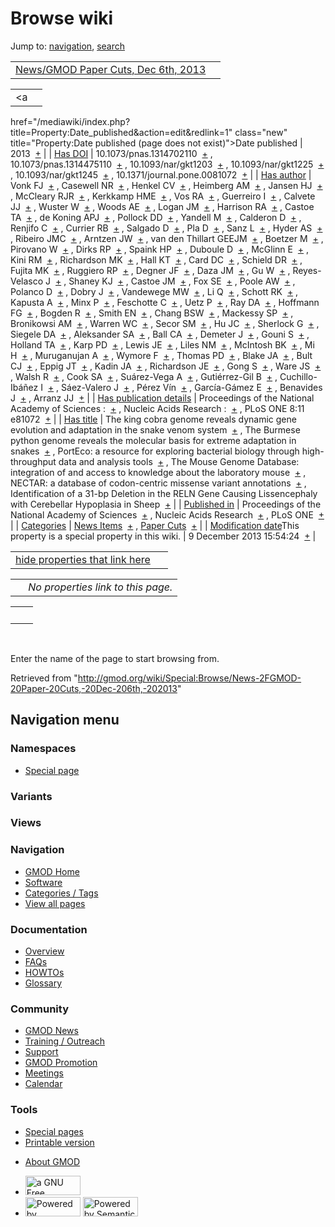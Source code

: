 <div id="mw-page-base" class="noprint">

</div>

<div id="mw-head-base" class="noprint">

</div>

<div id="content" class="mw-body" role="main">

<span id="top"></span>

<div id="mw-js-message" style="display:none;">

</div>



# <span dir="auto">Browse wiki</span>

<div id="bodyContent">

<div id="contentSub">

</div>

<div id="jump-to-nav" class="mw-jump">

Jump to: [navigation](#mw-navigation), [search](#p-search)

</div>

<div id="mw-content-text">

|  |  |
|----|----|
| [News/GMOD Paper Cuts, Dec 6th, 2013](/wiki/News/GMOD_Paper_Cuts,_Dec_6th,_2013 "News/GMOD Paper Cuts, Dec 6th, 2013") |  |

|  |  |
|----|----|
| <a
href="/mediawiki/index.php?title=Property:Date_published&amp;action=edit&amp;redlink=1"
class="new"
title="Property:Date published (page does not exist)">Date published</a> | <span class="smwb-value">2013  <span class="smwsearch">[+](/wiki/Special:SearchByProperty/Date-20published/2013 "Special:SearchByProperty/Date-20published/2013")</span></span> |
| <a
href="/mediawiki/index.php?title=Property:Has_DOI&amp;action=edit&amp;redlink=1"
class="new" title="Property:Has DOI (page does not exist)">Has DOI</a> | <span class="smwb-value">10.1073/pnas.1314702110  <span class="smwsearch">[+](/wiki/Special:SearchByProperty/Has-20DOI/10.1073-2Fpnas.1314702110 "Special:SearchByProperty/Has-20DOI/10.1073-2Fpnas.1314702110")</span></span> , <span class="smwb-value">10.1073/pnas.1314475110  <span class="smwsearch">[+](/wiki/Special:SearchByProperty/Has-20DOI/10.1073-2Fpnas.1314475110 "Special:SearchByProperty/Has-20DOI/10.1073-2Fpnas.1314475110")</span></span> , <span class="smwb-value">10.1093/nar/gkt1203  <span class="smwsearch">[+](/wiki/Special:SearchByProperty/Has-20DOI/10.1093-2Fnar-2Fgkt1203 "Special:SearchByProperty/Has-20DOI/10.1093-2Fnar-2Fgkt1203")</span></span> , <span class="smwb-value">10.1093/nar/gkt1225  <span class="smwsearch">[+](/wiki/Special:SearchByProperty/Has-20DOI/10.1093-2Fnar-2Fgkt1225 "Special:SearchByProperty/Has-20DOI/10.1093-2Fnar-2Fgkt1225")</span></span> , <span class="smwb-value">10.1093/nar/gkt1245  <span class="smwsearch">[+](/wiki/Special:SearchByProperty/Has-20DOI/10.1093-2Fnar-2Fgkt1245 "Special:SearchByProperty/Has-20DOI/10.1093-2Fnar-2Fgkt1245")</span></span> , <span class="smwb-value">10.1371/journal.pone.0081072  <span class="smwsearch">[+](/wiki/Special:SearchByProperty/Has-20DOI/10.1371-2Fjournal.pone.0081072 "Special:SearchByProperty/Has-20DOI/10.1371-2Fjournal.pone.0081072")</span></span> |
| <a
href="/mediawiki/index.php?title=Property:Has_author&amp;action=edit&amp;redlink=1"
class="new"
title="Property:Has author (page does not exist)">Has author</a> | <span class="smwb-value">Vonk FJ  <span class="smwsearch">[+](/wiki/Special:SearchByProperty/Has-20author/Vonk-20FJ "Special:SearchByProperty/Has-20author/Vonk-20FJ")</span></span> , <span class="smwb-value">Casewell NR  <span class="smwsearch">[+](/wiki/Special:SearchByProperty/Has-20author/Casewell-20NR "Special:SearchByProperty/Has-20author/Casewell-20NR")</span></span> , <span class="smwb-value">Henkel CV  <span class="smwsearch">[+](/wiki/Special:SearchByProperty/Has-20author/Henkel-20CV "Special:SearchByProperty/Has-20author/Henkel-20CV")</span></span> , <span class="smwb-value">Heimberg AM  <span class="smwsearch">[+](/wiki/Special:SearchByProperty/Has-20author/Heimberg-20AM "Special:SearchByProperty/Has-20author/Heimberg-20AM")</span></span> , <span class="smwb-value">Jansen HJ  <span class="smwsearch">[+](/wiki/Special:SearchByProperty/Has-20author/Jansen-20HJ "Special:SearchByProperty/Has-20author/Jansen-20HJ")</span></span> , <span class="smwb-value">McCleary RJR  <span class="smwsearch">[+](/wiki/Special:SearchByProperty/Has-20author/McCleary-20RJR "Special:SearchByProperty/Has-20author/McCleary-20RJR")</span></span> , <span class="smwb-value">Kerkkamp HME  <span class="smwsearch">[+](/wiki/Special:SearchByProperty/Has-20author/Kerkkamp-20HME "Special:SearchByProperty/Has-20author/Kerkkamp-20HME")</span></span> , <span class="smwb-value">Vos RA  <span class="smwsearch">[+](/wiki/Special:SearchByProperty/Has-20author/Vos-20RA "Special:SearchByProperty/Has-20author/Vos-20RA")</span></span> , <span class="smwb-value">Guerreiro I  <span class="smwsearch">[+](/wiki/Special:SearchByProperty/Has-20author/Guerreiro-20I "Special:SearchByProperty/Has-20author/Guerreiro-20I")</span></span> , <span class="smwb-value">Calvete JJ  <span class="smwsearch">[+](/wiki/Special:SearchByProperty/Has-20author/Calvete-20JJ "Special:SearchByProperty/Has-20author/Calvete-20JJ")</span></span> , <span class="smwb-value">Wuster W  <span class="smwsearch">[+](/wiki/Special:SearchByProperty/Has-20author/Wuster-20W "Special:SearchByProperty/Has-20author/Wuster-20W")</span></span> , <span class="smwb-value">Woods AE  <span class="smwsearch">[+](/wiki/Special:SearchByProperty/Has-20author/Woods-20AE "Special:SearchByProperty/Has-20author/Woods-20AE")</span></span> , <span class="smwb-value">Logan JM  <span class="smwsearch">[+](/wiki/Special:SearchByProperty/Has-20author/Logan-20JM "Special:SearchByProperty/Has-20author/Logan-20JM")</span></span> , <span class="smwb-value">Harrison RA  <span class="smwsearch">[+](/wiki/Special:SearchByProperty/Has-20author/Harrison-20RA "Special:SearchByProperty/Has-20author/Harrison-20RA")</span></span> , <span class="smwb-value">Castoe TA  <span class="smwsearch">[+](/wiki/Special:SearchByProperty/Has-20author/Castoe-20TA "Special:SearchByProperty/Has-20author/Castoe-20TA")</span></span> , <span class="smwb-value">de Koning APJ  <span class="smwsearch">[+](/wiki/Special:SearchByProperty/Has-20author/de-20Koning-20APJ "Special:SearchByProperty/Has-20author/de-20Koning-20APJ")</span></span> , <span class="smwb-value">Pollock DD  <span class="smwsearch">[+](/wiki/Special:SearchByProperty/Has-20author/Pollock-20DD "Special:SearchByProperty/Has-20author/Pollock-20DD")</span></span> , <span class="smwb-value">Yandell M  <span class="smwsearch">[+](/wiki/Special:SearchByProperty/Has-20author/Yandell-20M "Special:SearchByProperty/Has-20author/Yandell-20M")</span></span> , <span class="smwb-value">Calderon D  <span class="smwsearch">[+](/wiki/Special:SearchByProperty/Has-20author/Calderon-20D "Special:SearchByProperty/Has-20author/Calderon-20D")</span></span> , <span class="smwb-value">Renjifo C  <span class="smwsearch">[+](/wiki/Special:SearchByProperty/Has-20author/Renjifo-20C "Special:SearchByProperty/Has-20author/Renjifo-20C")</span></span> , <span class="smwb-value">Currier RB  <span class="smwsearch">[+](/wiki/Special:SearchByProperty/Has-20author/Currier-20RB "Special:SearchByProperty/Has-20author/Currier-20RB")</span></span> , <span class="smwb-value">Salgado D  <span class="smwsearch">[+](/wiki/Special:SearchByProperty/Has-20author/Salgado-20D "Special:SearchByProperty/Has-20author/Salgado-20D")</span></span> , <span class="smwb-value">Pla D  <span class="smwsearch">[+](/wiki/Special:SearchByProperty/Has-20author/Pla-20D "Special:SearchByProperty/Has-20author/Pla-20D")</span></span> , <span class="smwb-value">Sanz L  <span class="smwsearch">[+](/wiki/Special:SearchByProperty/Has-20author/Sanz-20L "Special:SearchByProperty/Has-20author/Sanz-20L")</span></span> , <span class="smwb-value">Hyder AS  <span class="smwsearch">[+](/wiki/Special:SearchByProperty/Has-20author/Hyder-20AS "Special:SearchByProperty/Has-20author/Hyder-20AS")</span></span> , <span class="smwb-value">Ribeiro JMC  <span class="smwsearch">[+](/wiki/Special:SearchByProperty/Has-20author/Ribeiro-20JMC "Special:SearchByProperty/Has-20author/Ribeiro-20JMC")</span></span> , <span class="smwb-value">Arntzen JW  <span class="smwsearch">[+](/wiki/Special:SearchByProperty/Has-20author/Arntzen-20JW "Special:SearchByProperty/Has-20author/Arntzen-20JW")</span></span> , <span class="smwb-value">van den Thillart GEEJM  <span class="smwsearch">[+](/wiki/Special:SearchByProperty/Has-20author/van-20den-20Thillart-20GEEJM "Special:SearchByProperty/Has-20author/van-20den-20Thillart-20GEEJM")</span></span> , <span class="smwb-value">Boetzer M  <span class="smwsearch">[+](/wiki/Special:SearchByProperty/Has-20author/Boetzer-20M "Special:SearchByProperty/Has-20author/Boetzer-20M")</span></span> , <span class="smwb-value">Pirovano W  <span class="smwsearch">[+](/wiki/Special:SearchByProperty/Has-20author/Pirovano-20W "Special:SearchByProperty/Has-20author/Pirovano-20W")</span></span> , <span class="smwb-value">Dirks RP  <span class="smwsearch">[+](/wiki/Special:SearchByProperty/Has-20author/Dirks-20RP "Special:SearchByProperty/Has-20author/Dirks-20RP")</span></span> , <span class="smwb-value">Spaink HP  <span class="smwsearch">[+](/wiki/Special:SearchByProperty/Has-20author/Spaink-20HP "Special:SearchByProperty/Has-20author/Spaink-20HP")</span></span> , <span class="smwb-value">Duboule D  <span class="smwsearch">[+](/wiki/Special:SearchByProperty/Has-20author/Duboule-20D "Special:SearchByProperty/Has-20author/Duboule-20D")</span></span> , <span class="smwb-value">McGlinn E  <span class="smwsearch">[+](/wiki/Special:SearchByProperty/Has-20author/McGlinn-20E "Special:SearchByProperty/Has-20author/McGlinn-20E")</span></span> , <span class="smwb-value">Kini RM  <span class="smwsearch">[+](/wiki/Special:SearchByProperty/Has-20author/Kini-20RM "Special:SearchByProperty/Has-20author/Kini-20RM")</span></span> , <span class="smwb-value">Richardson MK  <span class="smwsearch">[+](/wiki/Special:SearchByProperty/Has-20author/Richardson-20MK "Special:SearchByProperty/Has-20author/Richardson-20MK")</span></span> , <span class="smwb-value">Hall KT  <span class="smwsearch">[+](/wiki/Special:SearchByProperty/Has-20author/Hall-20KT "Special:SearchByProperty/Has-20author/Hall-20KT")</span></span> , <span class="smwb-value">Card DC  <span class="smwsearch">[+](/wiki/Special:SearchByProperty/Has-20author/Card-20DC "Special:SearchByProperty/Has-20author/Card-20DC")</span></span> , <span class="smwb-value">Schield DR  <span class="smwsearch">[+](/wiki/Special:SearchByProperty/Has-20author/Schield-20DR "Special:SearchByProperty/Has-20author/Schield-20DR")</span></span> , <span class="smwb-value">Fujita MK  <span class="smwsearch">[+](/wiki/Special:SearchByProperty/Has-20author/Fujita-20MK "Special:SearchByProperty/Has-20author/Fujita-20MK")</span></span> , <span class="smwb-value">Ruggiero RP  <span class="smwsearch">[+](/wiki/Special:SearchByProperty/Has-20author/Ruggiero-20RP "Special:SearchByProperty/Has-20author/Ruggiero-20RP")</span></span> , <span class="smwb-value">Degner JF  <span class="smwsearch">[+](/wiki/Special:SearchByProperty/Has-20author/Degner-20JF "Special:SearchByProperty/Has-20author/Degner-20JF")</span></span> , <span class="smwb-value">Daza JM  <span class="smwsearch">[+](/wiki/Special:SearchByProperty/Has-20author/Daza-20JM "Special:SearchByProperty/Has-20author/Daza-20JM")</span></span> , <span class="smwb-value">Gu W  <span class="smwsearch">[+](/wiki/Special:SearchByProperty/Has-20author/Gu-20W "Special:SearchByProperty/Has-20author/Gu-20W")</span></span> , <span class="smwb-value">Reyes-Velasco J  <span class="smwsearch">[+](/wiki/Special:SearchByProperty/Has-20author/Reyes-2DVelasco-20J "Special:SearchByProperty/Has-20author/Reyes-2DVelasco-20J")</span></span> , <span class="smwb-value">Shaney KJ  <span class="smwsearch">[+](/wiki/Special:SearchByProperty/Has-20author/Shaney-20KJ "Special:SearchByProperty/Has-20author/Shaney-20KJ")</span></span> , <span class="smwb-value">Castoe JM  <span class="smwsearch">[+](/wiki/Special:SearchByProperty/Has-20author/Castoe-20JM "Special:SearchByProperty/Has-20author/Castoe-20JM")</span></span> , <span class="smwb-value">Fox SE  <span class="smwsearch">[+](/wiki/Special:SearchByProperty/Has-20author/Fox-20SE "Special:SearchByProperty/Has-20author/Fox-20SE")</span></span> , <span class="smwb-value">Poole AW  <span class="smwsearch">[+](/wiki/Special:SearchByProperty/Has-20author/Poole-20AW "Special:SearchByProperty/Has-20author/Poole-20AW")</span></span> , <span class="smwb-value">Polanco D  <span class="smwsearch">[+](/wiki/Special:SearchByProperty/Has-20author/Polanco-20D "Special:SearchByProperty/Has-20author/Polanco-20D")</span></span> , <span class="smwb-value">Dobry J  <span class="smwsearch">[+](/wiki/Special:SearchByProperty/Has-20author/Dobry-20J "Special:SearchByProperty/Has-20author/Dobry-20J")</span></span> , <span class="smwb-value">Vandewege MW  <span class="smwsearch">[+](/wiki/Special:SearchByProperty/Has-20author/Vandewege-20MW "Special:SearchByProperty/Has-20author/Vandewege-20MW")</span></span> , <span class="smwb-value">Li Q  <span class="smwsearch">[+](/wiki/Special:SearchByProperty/Has-20author/Li-20Q "Special:SearchByProperty/Has-20author/Li-20Q")</span></span> , <span class="smwb-value">Schott RK  <span class="smwsearch">[+](/wiki/Special:SearchByProperty/Has-20author/Schott-20RK "Special:SearchByProperty/Has-20author/Schott-20RK")</span></span> , <span class="smwb-value">Kapusta A  <span class="smwsearch">[+](/wiki/Special:SearchByProperty/Has-20author/Kapusta-20A "Special:SearchByProperty/Has-20author/Kapusta-20A")</span></span> , <span class="smwb-value">Minx P  <span class="smwsearch">[+](/wiki/Special:SearchByProperty/Has-20author/Minx-20P "Special:SearchByProperty/Has-20author/Minx-20P")</span></span> , <span class="smwb-value">Feschotte C  <span class="smwsearch">[+](/wiki/Special:SearchByProperty/Has-20author/Feschotte-20C "Special:SearchByProperty/Has-20author/Feschotte-20C")</span></span> , <span class="smwb-value">Uetz P  <span class="smwsearch">[+](/wiki/Special:SearchByProperty/Has-20author/Uetz-20P "Special:SearchByProperty/Has-20author/Uetz-20P")</span></span> , <span class="smwb-value">Ray DA  <span class="smwsearch">[+](/wiki/Special:SearchByProperty/Has-20author/Ray-20DA "Special:SearchByProperty/Has-20author/Ray-20DA")</span></span> , <span class="smwb-value">Hoffmann FG  <span class="smwsearch">[+](/wiki/Special:SearchByProperty/Has-20author/Hoffmann-20FG "Special:SearchByProperty/Has-20author/Hoffmann-20FG")</span></span> , <span class="smwb-value">Bogden R  <span class="smwsearch">[+](/wiki/Special:SearchByProperty/Has-20author/Bogden-20R "Special:SearchByProperty/Has-20author/Bogden-20R")</span></span> , <span class="smwb-value">Smith EN  <span class="smwsearch">[+](/wiki/Special:SearchByProperty/Has-20author/Smith-20EN "Special:SearchByProperty/Has-20author/Smith-20EN")</span></span> , <span class="smwb-value">Chang BSW  <span class="smwsearch">[+](/wiki/Special:SearchByProperty/Has-20author/Chang-20BSW "Special:SearchByProperty/Has-20author/Chang-20BSW")</span></span> , <span class="smwb-value">Mackessy SP  <span class="smwsearch">[+](/wiki/Special:SearchByProperty/Has-20author/Mackessy-20SP "Special:SearchByProperty/Has-20author/Mackessy-20SP")</span></span> , <span class="smwb-value">Bronikowsi AM  <span class="smwsearch">[+](/wiki/Special:SearchByProperty/Has-20author/Bronikowsi-20AM "Special:SearchByProperty/Has-20author/Bronikowsi-20AM")</span></span> , <span class="smwb-value">Warren WC  <span class="smwsearch">[+](/wiki/Special:SearchByProperty/Has-20author/Warren-20WC "Special:SearchByProperty/Has-20author/Warren-20WC")</span></span> , <span class="smwb-value">Secor SM  <span class="smwsearch">[+](/wiki/Special:SearchByProperty/Has-20author/Secor-20SM "Special:SearchByProperty/Has-20author/Secor-20SM")</span></span> , <span class="smwb-value">Hu JC  <span class="smwsearch">[+](/wiki/Special:SearchByProperty/Has-20author/Hu-20JC "Special:SearchByProperty/Has-20author/Hu-20JC")</span></span> , <span class="smwb-value">Sherlock G  <span class="smwsearch">[+](/wiki/Special:SearchByProperty/Has-20author/Sherlock-20G "Special:SearchByProperty/Has-20author/Sherlock-20G")</span></span> , <span class="smwb-value">Siegele DA  <span class="smwsearch">[+](/wiki/Special:SearchByProperty/Has-20author/Siegele-20DA "Special:SearchByProperty/Has-20author/Siegele-20DA")</span></span> , <span class="smwb-value">Aleksander SA  <span class="smwsearch">[+](/wiki/Special:SearchByProperty/Has-20author/Aleksander-20SA "Special:SearchByProperty/Has-20author/Aleksander-20SA")</span></span> , <span class="smwb-value">Ball CA  <span class="smwsearch">[+](/wiki/Special:SearchByProperty/Has-20author/Ball-20CA "Special:SearchByProperty/Has-20author/Ball-20CA")</span></span> , <span class="smwb-value">Demeter J  <span class="smwsearch">[+](/wiki/Special:SearchByProperty/Has-20author/Demeter-20J "Special:SearchByProperty/Has-20author/Demeter-20J")</span></span> , <span class="smwb-value">Gouni S  <span class="smwsearch">[+](/wiki/Special:SearchByProperty/Has-20author/Gouni-20S "Special:SearchByProperty/Has-20author/Gouni-20S")</span></span> , <span class="smwb-value">Holland TA  <span class="smwsearch">[+](/wiki/Special:SearchByProperty/Has-20author/Holland-20TA "Special:SearchByProperty/Has-20author/Holland-20TA")</span></span> , <span class="smwb-value">Karp PD  <span class="smwsearch">[+](/wiki/Special:SearchByProperty/Has-20author/Karp-20PD "Special:SearchByProperty/Has-20author/Karp-20PD")</span></span> , <span class="smwb-value">Lewis JE  <span class="smwsearch">[+](/wiki/Special:SearchByProperty/Has-20author/Lewis-20JE "Special:SearchByProperty/Has-20author/Lewis-20JE")</span></span> , <span class="smwb-value">Liles NM  <span class="smwsearch">[+](/wiki/Special:SearchByProperty/Has-20author/Liles-20NM "Special:SearchByProperty/Has-20author/Liles-20NM")</span></span> , <span class="smwb-value">McIntosh BK  <span class="smwsearch">[+](/wiki/Special:SearchByProperty/Has-20author/McIntosh-20BK "Special:SearchByProperty/Has-20author/McIntosh-20BK")</span></span> , <span class="smwb-value">Mi H  <span class="smwsearch">[+](/wiki/Special:SearchByProperty/Has-20author/Mi-20H "Special:SearchByProperty/Has-20author/Mi-20H")</span></span> , <span class="smwb-value">Muruganujan A  <span class="smwsearch">[+](/wiki/Special:SearchByProperty/Has-20author/Muruganujan-20A "Special:SearchByProperty/Has-20author/Muruganujan-20A")</span></span> , <span class="smwb-value">Wymore F  <span class="smwsearch">[+](/wiki/Special:SearchByProperty/Has-20author/Wymore-20F "Special:SearchByProperty/Has-20author/Wymore-20F")</span></span> , <span class="smwb-value">Thomas PD  <span class="smwsearch">[+](/wiki/Special:SearchByProperty/Has-20author/Thomas-20PD "Special:SearchByProperty/Has-20author/Thomas-20PD")</span></span> , <span class="smwb-value">Blake JA  <span class="smwsearch">[+](/wiki/Special:SearchByProperty/Has-20author/Blake-20JA "Special:SearchByProperty/Has-20author/Blake-20JA")</span></span> , <span class="smwb-value">Bult CJ  <span class="smwsearch">[+](/wiki/Special:SearchByProperty/Has-20author/Bult-20CJ "Special:SearchByProperty/Has-20author/Bult-20CJ")</span></span> , <span class="smwb-value">Eppig JT  <span class="smwsearch">[+](/wiki/Special:SearchByProperty/Has-20author/Eppig-20JT "Special:SearchByProperty/Has-20author/Eppig-20JT")</span></span> , <span class="smwb-value">Kadin JA  <span class="smwsearch">[+](/wiki/Special:SearchByProperty/Has-20author/Kadin-20JA "Special:SearchByProperty/Has-20author/Kadin-20JA")</span></span> , <span class="smwb-value">Richardson JE  <span class="smwsearch">[+](/wiki/Special:SearchByProperty/Has-20author/Richardson-20JE "Special:SearchByProperty/Has-20author/Richardson-20JE")</span></span> , <span class="smwb-value">Gong S  <span class="smwsearch">[+](/wiki/Special:SearchByProperty/Has-20author/Gong-20S "Special:SearchByProperty/Has-20author/Gong-20S")</span></span> , <span class="smwb-value">Ware JS  <span class="smwsearch">[+](/wiki/Special:SearchByProperty/Has-20author/Ware-20JS "Special:SearchByProperty/Has-20author/Ware-20JS")</span></span> , <span class="smwb-value">Walsh R  <span class="smwsearch">[+](/wiki/Special:SearchByProperty/Has-20author/Walsh-20R "Special:SearchByProperty/Has-20author/Walsh-20R")</span></span> , <span class="smwb-value">Cook SA  <span class="smwsearch">[+](/wiki/Special:SearchByProperty/Has-20author/Cook-20SA "Special:SearchByProperty/Has-20author/Cook-20SA")</span></span> , <span class="smwb-value">Suárez-Vega A  <span class="smwsearch">[+](/wiki/Special:SearchByProperty/Has-20author/Su%C3%A1rez-2DVega-20A "Special:SearchByProperty/Has-20author/Suárez-2DVega-20A")</span></span> , <span class="smwb-value">Gutiérrez-Gil B  <span class="smwsearch">[+](/wiki/Special:SearchByProperty/Has-20author/Guti%C3%A9rrez-2DGil-20B "Special:SearchByProperty/Has-20author/Gutiérrez-2DGil-20B")</span></span> , <span class="smwb-value">Cuchillo-Ibáñez I  <span class="smwsearch">[+](/wiki/Special:SearchByProperty/Has-20author/Cuchillo-2DIb%C3%A1%C3%B1ez-20I "Special:SearchByProperty/Has-20author/Cuchillo-2DIbáñez-20I")</span></span> , <span class="smwb-value">Sáez-Valero J  <span class="smwsearch">[+](/wiki/Special:SearchByProperty/Has-20author/S%C3%A1ez-2DValero-20J "Special:SearchByProperty/Has-20author/Sáez-2DValero-20J")</span></span> , <span class="smwb-value">Pérez Vín  <span class="smwsearch">[+](/wiki/Special:SearchByProperty/Has-20author/P%C3%A9rez-20V%C3%ADn "Special:SearchByProperty/Has-20author/Pérez-20Vín")</span></span> , <span class="smwb-value">García-Gámez E  <span class="smwsearch">[+](/wiki/Special:SearchByProperty/Has-20author/Garc%C3%ADa-2DG%C3%A1mez-20E "Special:SearchByProperty/Has-20author/García-2DGámez-20E")</span></span> , <span class="smwb-value">Benavides J  <span class="smwsearch">[+](/wiki/Special:SearchByProperty/Has-20author/Benavides-20J "Special:SearchByProperty/Has-20author/Benavides-20J")</span></span> , <span class="smwb-value">Arranz JJ  <span class="smwsearch">[+](/wiki/Special:SearchByProperty/Has-20author/Arranz-20JJ "Special:SearchByProperty/Has-20author/Arranz-20JJ")</span></span> |
| <a
href="/mediawiki/index.php?title=Property:Has_publication_details&amp;action=edit&amp;redlink=1"
class="new"
title="Property:Has publication details (page does not exist)">Has publication details</a> | <span class="smwb-value">Proceedings of the National Academy of Sciences :  <span class="smwsearch">[+](/wiki/Special:SearchByProperty/Has-20publication-20details/Proceedings-20of-20the-20National-20Academy-20of-20Sciences-20: "Special:SearchByProperty/Has-20publication-20details/Proceedings-20of-20the-20National-20Academy-20of-20Sciences-20:")</span></span> , <span class="smwb-value">Nucleic Acids Research :  <span class="smwsearch">[+](/wiki/Special:SearchByProperty/Has-20publication-20details/Nucleic-20Acids-20Research-20: "Special:SearchByProperty/Has-20publication-20details/Nucleic-20Acids-20Research-20:")</span></span> , <span class="smwb-value">PLoS ONE 8:11 e81072  <span class="smwsearch">[+](/wiki/Special:SearchByProperty/Has-20publication-20details/PLoS-20ONE-208:11-20e81072 "Special:SearchByProperty/Has-20publication-20details/PLoS-20ONE-208:11-20e81072")</span></span> |
| [Has title](/wiki/Property:Has_title "Property:Has title") | <span class="smwb-value">The king cobra genome reveals dynamic gene evolution and adaptation in the snake venom system  <span class="smwsearch">[+](/wiki/Special:SearchByProperty/Has-20title/The-20king-20cobra-20genome-20reveals-20dynamic-20gene-20evolution-20and-20adaptation-20in-20the-20snake-20venom-20system "Special:SearchByProperty/Has-20title/The-20king-20cobra-20genome-20reveals-20dynamic-20gene-20evolution-20and-20adaptation-20in-20the-20snake-20venom-20system")</span></span> , <span class="smwb-value">The Burmese python genome reveals the molecular basis for extreme adaptation in snakes  <span class="smwsearch">[+](/wiki/Special:SearchByProperty/Has-20title/The-20Burmese-20python-20genome-20reveals-20the-20molecular-20basis-20for-20extreme-20adaptation-20in-20snakes "Special:SearchByProperty/Has-20title/The-20Burmese-20python-20genome-20reveals-20the-20molecular-20basis-20for-20extreme-20adaptation-20in-20snakes")</span></span> , <span class="smwb-value">PortEco: a resource for exploring bacterial biology through high-throughput data and analysis tools  <span class="smwsearch">[+](/wiki/Special:SearchByProperty/Has-20title/PortEco:-20a-20resource-20for-20exploring-20bacterial-20biology-20through-20high-2Dthroughput-20data-20and-20analysis-20tools "Special:SearchByProperty/Has-20title/PortEco:-20a-20resource-20for-20exploring-20bacterial-20biology-20through-20high-2Dthroughput-20data-20and-20analysis-20tools")</span></span> , <span class="smwb-value">The Mouse Genome Database: integration of and access to knowledge about the laboratory mouse  <span class="smwsearch">[+](/wiki/Special:SearchByProperty/Has-20title/The-20Mouse-20Genome-20Database:-20integration-20of-20and-20access-20to-20knowledge-20about-20the-20laboratory-20mouse "Special:SearchByProperty/Has-20title/The-20Mouse-20Genome-20Database:-20integration-20of-20and-20access-20to-20knowledge-20about-20the-20laboratory-20mouse")</span></span> , <span class="smwb-value">NECTAR: a database of codon-centric missense variant annotations  <span class="smwsearch">[+](/wiki/Special:SearchByProperty/Has-20title/NECTAR:-20a-20database-20of-20codon-2Dcentric-20missense-20variant-20annotations "Special:SearchByProperty/Has-20title/NECTAR:-20a-20database-20of-20codon-2Dcentric-20missense-20variant-20annotations")</span></span> , <span class="smwb-value">Identification of a 31-bp Deletion in the RELN Gene Causing Lissencephaly with Cerebellar Hypoplasia in Sheep  <span class="smwsearch">[+](/wiki/Special:SearchByProperty/Has-20title/Identification-20of-20a-2031-2Dbp-20Deletion-20in-20the-20RELN-20Gene-20Causing-20Lissencephaly-20with-20Cerebellar-20Hypoplasia-20in-20Sheep "Special:SearchByProperty/Has-20title/Identification-20of-20a-2031-2Dbp-20Deletion-20in-20the-20RELN-20Gene-20Causing-20Lissencephaly-20with-20Cerebellar-20Hypoplasia-20in-20Sheep")</span></span> |
| <a
href="/mediawiki/index.php?title=Property:Published_in&amp;action=edit&amp;redlink=1"
class="new"
title="Property:Published in (page does not exist)">Published in</a> | <span class="smwb-value">Proceedings of the National Academy of Sciences  <span class="smwsearch">[+](/wiki/Special:SearchByProperty/Published-20in/Proceedings-20of-20the-20National-20Academy-20of-20Sciences "Special:SearchByProperty/Published-20in/Proceedings-20of-20the-20National-20Academy-20of-20Sciences")</span></span> , <span class="smwb-value">Nucleic Acids Research  <span class="smwsearch">[+](/wiki/Special:SearchByProperty/Published-20in/Nucleic-20Acids-20Research "Special:SearchByProperty/Published-20in/Nucleic-20Acids-20Research")</span></span> , <span class="smwb-value">PLoS ONE  <span class="smwsearch">[+](/wiki/Special:SearchByProperty/Published-20in/PLoS-20ONE "Special:SearchByProperty/Published-20in/PLoS-20ONE")</span></span> |
| [Categories](/wiki/Special:Categories "Special:Categories") | <span class="smwb-value">[News Items](/wiki/Category:News_Items "Category:News Items")  <span class="smwsearch">[+](/wiki/Special:SearchByProperty/News-20Items "Special:SearchByProperty/News-20Items")</span></span> , <span class="smwb-value">[Paper Cuts](/wiki/Category:Paper_Cuts "Category:Paper Cuts")  <span class="smwsearch">[+](/wiki/Special:SearchByProperty/Paper-20Cuts "Special:SearchByProperty/Paper-20Cuts")</span></span> |
| <span class="smw-highlighter" data-type="1" state="inline" data-title="Property"><span class="smwbuiltin">[Modification date](/wiki/Property:Modification_date "Property:Modification date")</span><span class="smwttcontent">This property is a special property in this wiki.</span></span> | <span class="smwb-value">9 December 2013 15:54:24  <span class="smwsearch">[+](/wiki/Special:SearchByProperty/Modification-20date/9-20December-202013-2015:54:24 "Special:SearchByProperty/Modification-20date/9-20December-202013-2015:54:24")</span></span> |

<span id="smw_browse_incoming"></span>

|  |  |
|----|----|
| [hide properties that link here](/mediawiki/index.php?title=Special:Browse&offset=0&dir=out&article=News%2FGMOD+Paper+Cuts%2C+Dec+6th%2C+2013)  |  |

|     |                                    |
|-----|------------------------------------|
|     | *No properties link to this page.* |

|     |     |
|-----|-----|
|     |     |

 

Enter the name of the page to start browsing from.  

</div>

<div class="printfooter">

Retrieved from
"<http://gmod.org/wiki/Special:Browse/News-2FGMOD-20Paper-20Cuts,-20Dec-206th,-202013>"

</div>

<div id="catlinks" class="catlinks catlinks-allhidden">

</div>

<div class="visualClear">

</div>

</div>

</div>

<div id="mw-navigation">

## Navigation menu

<div id="mw-head">



<div id="left-navigation">

<div id="p-namespaces" class="vectorTabs" role="navigation"
aria-labelledby="p-namespaces-label">

### Namespaces

- <span id="ca-nstab-special">[Special
  page](/wiki/Special:Browse/News-2FGMOD-20Paper-20Cuts,-20Dec-206th,-202013 "This is a special page, you cannot edit the page itself")</span>

</div>

<div id="p-variants" class="vectorMenu emptyPortlet" role="navigation"
aria-labelledby="p-variants-label">

### 

### Variants[](#)

<div class="menu">

</div>

</div>

</div>

<div id="right-navigation">

<div id="p-views" class="vectorTabs emptyPortlet" role="navigation"
aria-labelledby="p-views-label">

### Views

</div>



</div>



</div>

</div>

</div>

<div id="mw-panel">

<div id="p-logo" role="banner">

<a href="/wiki/Main_Page"
style="background-image: url(http://gmod.org/images/GMOD-cogs.png);"
title="Visit the main page"></a>

</div>

<div id="p-Navigation" class="portal" role="navigation"
aria-labelledby="p-Navigation-label">

### Navigation

<div class="body">

- <span id="n-GMOD-Home">[GMOD Home](/wiki/Main_Page)</span>
- <span id="n-Software">[Software](/wiki/GMOD_Components)</span>
- <span id="n-Categories-.2F-Tags">[Categories /
  Tags](/wiki/Categories)</span>
- <span id="n-View-all-pages">[View all
  pages](/wiki/Special:AllPages)</span>

</div>

</div>

<div id="p-Documentation" class="portal" role="navigation"
aria-labelledby="p-Documentation-label">

### Documentation

<div class="body">

- <span id="n-Overview">[Overview](/wiki/Overview)</span>
- <span id="n-FAQs">[FAQs](/wiki/Category:FAQ)</span>
- <span id="n-HOWTOs">[HOWTOs](/wiki/Category:HOWTO)</span>
- <span id="n-Glossary">[Glossary](/wiki/Glossary)</span>

</div>

</div>

<div id="p-Community" class="portal" role="navigation"
aria-labelledby="p-Community-label">

### Community

<div class="body">

- <span id="n-GMOD-News">[GMOD News](/wiki/GMOD_News)</span>
- <span id="n-Training-.2F-Outreach">[Training /
  Outreach](/wiki/Training_and_Outreach)</span>
- <span id="n-Support">[Support](/wiki/Support)</span>
- <span id="n-GMOD-Promotion">[GMOD
  Promotion](/wiki/GMOD_Promotion)</span>
- <span id="n-Meetings">[Meetings](/wiki/Meetings)</span>
- <span id="n-Calendar">[Calendar](/wiki/Calendar)</span>

</div>

</div>

<div id="p-tb" class="portal" role="navigation"
aria-labelledby="p-tb-label">

### Tools

<div class="body">

- <span id="t-specialpages"><a href="/wiki/Special:SpecialPages" accesskey="q"
  title="A list of all special pages [q]">Special pages</a></span>
- <span id="t-print"><a
  href="/mediawiki/index.php?title=Special:Browse/News-2FGMOD-20Paper-20Cuts,-20Dec-206th,-202013&amp;printable=yes"
  rel="alternate" accesskey="p"
  title="Printable version of this page [p]">Printable version</a></span>

</div>

</div>

</div>

</div>

<div id="footer" role="contentinfo">

- <span id="footer-places-about">[About
  GMOD](/wiki/GMOD:About "GMOD:About")</span>

<!-- -->

- <span id="footer-copyrightico">[<img src="http://www.gnu.org/graphics/gfdl-logo-small.png" width="88"
  height="31" alt="a GNU Free Documentation License" />](http://www.gnu.org/licenses/fdl-1.3.html)</span>
- <span id="footer-poweredbyico">[<img src="/mediawiki/skins/common/images/poweredby_mediawiki_88x31.png"
  width="88" height="31" alt="Powered by MediaWiki" />](//www.mediawiki.org/)
  [<img
  src="/mediawiki/extensions/SemanticMediaWiki/includes/../resources/images/smw_button.png"
  width="88" height="31" alt="Powered by Semantic MediaWiki" />](https://www.semantic-mediawiki.org/wiki/Semantic_MediaWiki)</span>

<div style="clear:both">

</div>

</div>
